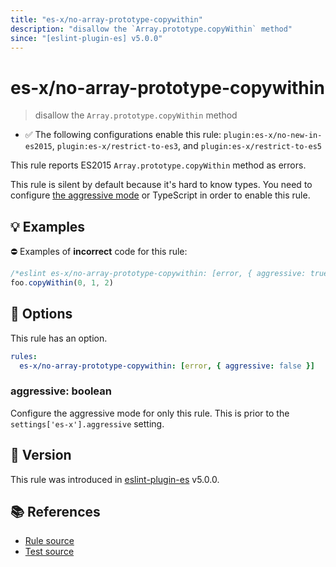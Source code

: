 ```yaml
---
title: "es-x/no-array-prototype-copywithin"
description: "disallow the `Array.prototype.copyWithin` method"
since: "[eslint-plugin-es] v5.0.0"
---
```


# es-x/no-array-prototype-copywithin
> disallow the `Array.prototype.copyWithin` method

- ✅ The following configurations enable this rule: `plugin:es-x/no-new-in-es2015`, `plugin:es-x/restrict-to-es3`, and `plugin:es-x/restrict-to-es5`

This rule reports ES2015 `Array.prototype.copyWithin` method as errors.

This rule is silent by default because it's hard to know types. You need to configure [the aggressive mode](https://github.com/eslint-community/eslint-plugin-es-x/tree/master/docs/#the-aggressive-mode) or TypeScript in order to enable this rule.

## 💡 Examples

⛔ Examples of **incorrect** code for this rule:

<eslint-playground type="bad">

```js
/*eslint es-x/no-array-prototype-copywithin: [error, { aggressive: true }] */
foo.copyWithin(0, 1, 2)
```

</eslint-playground>

## 🔧 Options

This rule has an option.

```yaml
rules:
  es-x/no-array-prototype-copywithin: [error, { aggressive: false }]
```

### aggressive: boolean

Configure the aggressive mode for only this rule.
This is prior to the `settings['es-x'].aggressive` setting.

## 🚀 Version

This rule was introduced in [eslint-plugin-es] v5.0.0.

[eslint-plugin-es]: https://github.com/mysticatea/eslint-plugin-es

## 📚 References

- [Rule source](https://github.com/eslint-community/eslint-plugin-es-x/blob/master/lib/rules/no-array-prototype-copywithin.js)
- [Test source](https://github.com/eslint-community/eslint-plugin-es-x/blob/master/tests/lib/rules/no-array-prototype-copywithin.js)
